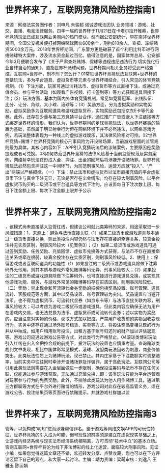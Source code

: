 # 世界杯来了，互联网竞猜风险防控指南1

来源：网络法实务圈作者：刘申凡 朱骏超 诺诚游戏法团队 业务领域：游戏、社交、直播、电竞法律服务。四年一届的世界杯于11月21日在卡塔尔拉开帷幕，世界杯竞猜玩法已成互联网业务圈内的热门模块。然而据公安部统计，早在南非世界杯期间，全国公安机关便打掉网络赌球团伙600余个，刑拘810余人，查扣、冻结赌资5000余万元。2018年世界杯期间，广东警方更是破获了首个利用比特币进行网络赌球特大案件，涉及流水资金超过百亿。值得注意的是，国家体育总局、公安部今年3月便联合发布了《关于严肃查处赌博、假球等违规违纪违法行为 切实强化行业自律自治的通知》，直指世界杯赌球问题，世界杯期间相关业务将受到严格查控。互联网+世界杯，刑不刑？怎么行？01常见世界杯竞猜玩法互联网+世界杯的竞猜玩法，多为平台道具、虚拟货币等元素与世界杯相结合，引入常见的体育竞猜机制。（1）下注方面，玩家可通过消耗法币、虚拟货币等方式直接下注，或通过充值会员、参与平台活动（如观看广告视频、打卡签到等）等方式获赠道具间接下注；（2）玩法方面，基本为国内外体育竞猜机制，常见如竞猜冠军、出线队伍、比分、让分、角球、大小球、滚球等；（3）奖励方面，分为虚拟奖励和实物奖励，虚拟奖励多为互联网道具和游戏虚拟货币，实物奖励还包括京东E卡等代金券。此外，还存在少量与第三方竞猜平台合作，通过推广广告或嵌入下注链接等方式绑定世界杯的情形。我们认为，世界杯期间的足球竞猜玩法，以世界杯赛事的输赢为基础，虽然属于明显射幸行为但在网络环境下并不必然违法，以网络游戏为例，若玩法整体表现为一种线上的虚拟游戏娱乐，其法律风险相对可控。02世界杯竞猜=赌博？世界杯竞猜的核心刑事风险为开设赌场罪，当前游戏层面的监管规则最为具体，其核心内容如下：APP引入竞猜玩法后的涉赌案例，主要原因是奖励提现或者可兑换。03如何防范世界杯竞猜的法律风险基于当前监管规范及实务案例，网络射幸玩法在形成入金、押注、出金的回环后将涉嫌开设赌场罪。世界杯竞猜玩法必然包含押注这一中间环节，为防范刑事风险，运营方应就“投入”、“产出”两端以严格把控。（一）下注：禁止法币和虚拟货币以法币直接充值的平台虚拟货币下注与真金下注无异，无论是否存在出金情形，均存在较大刑事风险。以平台虚拟货币购买的二级货币或平台道具等方式下注的，应设置每日下注次数上限、每日下注金额上限、每次下注金额上限并予公示

# 世界杯来了，互联网竞猜风险防控指南2

，该模式尚未直接落入监管红线，但建议公司就此类筹码的来源、用途采取进一步风控措施：1、来源上：避免与法币直接关联（1）如果二级货币或游戏道具基本通过一级货币直接兑换，则此类投注内容仍然与法币存在直接的牵连关系，较真金投注并无实质区别，刑事风险较大（见案例3）；（2）如果二级货币或游戏道具可通过签到奖励、任务奖励、充值回馈、虚拟币兑换等方式获得，与法币不存在直接牵连关系或牵连很弱，较真金投注存在实质区别，则刑事风险较低。2、使用上：保留游戏或者互联网道具的功能性（1）如果投注的二级货币或游戏道具除做下注筹码外无他用，则其本质与游戏外常见赌博筹码无异，刑事风险较大；（2）如果投注的二级货币或游戏道具除做下注筹码外，也可直接进行游戏道具兑换，或实现其他游戏功能、服务，与游戏外常见的赌博筹码存在实质区别，则刑事风险较低。（二）奖励：禁止现金和可流转代金券奖励的把控包括奖品设置、账号管理、道具流转、客服规范等方面，其中以奖品设置、账号管理较为突出。奖品设置应当避开法币，也不得为虚拟货币、可流转代金券（如京东卡等）与法币直接关联内容，刑事风险较大；可以考虑为游戏二级货币或游戏道具，但此类内容应确保无法为用户在游戏内交易，也无法兑换为法币、虚拟货币或可流转代金券；若以实物为奖品的，应当注意对实物的价格、获取方式加以把控，严禁用户收货前的实物回收变现行为。实务中还存在通过场外账号租赁、买卖等方式，将投注奖品变相兑现的行为并从中抽成，如用户租用账号投注，出租方基于账号归还时的财产加以评估返现等。游戏公司应通过游戏公告等方式，对此类行为严格禁止。04滚球类博彩玩法引入红线在出入金把控合规的前提下，投注玩法的设置也应慎重考量。查询赌球类裁判文书发现，相比中国体彩常见模式，滚球、波胆类玩法因较为刺激，商业价值突出。此类玩法性质上为赌博玩法，现已禁止。其内庄家基于下注数额实时调整赔率，当前实务中往往同时牵涉开设赌场罪及诈骗罪，属于高危玩法。互联网公司等引用此类玩法则需要在入金层面做进一步限制，确保投注筹码与法币不存在任何关联，仅能通过参与游戏获取，无法通过充值兑换，即：该类玩法只能为平台运营商对玩家参与行为的免费奖励。此外，不排除此类玩法为他人用作赌博工具，通过第三方群聊等方式在平台外进行赌博的情形，游戏公司对此存在较高监管义务，须在游戏公告、投注结果页等页面进行禁赌提示，并就游戏社群加以监

# 世界杯来了，互联网竞猜风险防控指南3

管等，以免构成“明知”进而涉嫌帮信罪名。鉴于游戏等网络文娱APP的可玩性特征，世界杯竞猜的引入成为可能，但可玩性的前提须是建立在虚拟现实基础之上，让游戏内经济系统与现实法币经济系统相隔离，方可贯彻“技术中立”的基本立场。否则互联网+世界杯将沦为线下非法博彩的线上化运营，面临较大刑事风险。无讼小编：如果您觉得这篇文章还不错，欢迎转发分享、点赞收藏，您也可以在下方评论区留下自己的观点，和大家一起讨论。主编：靖力责编：梁萌审核：刘逸凡 王雅玉 陈丽娟

